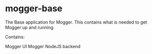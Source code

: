 mogger-base
=========

The Base application for Mogger. This contains what is needed to get Mogger up and running.

Contains:

Mogger UI
Mogger NodeJS backend
